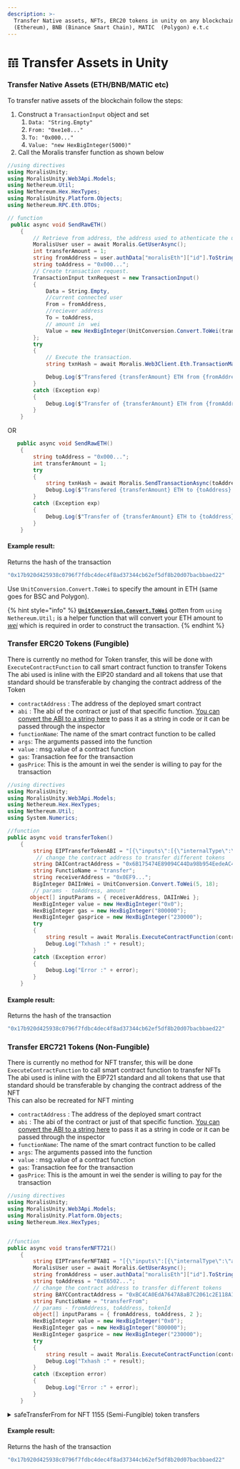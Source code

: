 ```yaml
---
description: >-
  Transfer Native assets, NFTs, ERC20 tokens in unity on any blockchain - ETH
  (Ethereum), BNB (Binance Smart Chain), MATIC  (Polygon) e.t.c
---
```


# 𝌻 Transfer Assets in Unity

### Transfer Native Assets (ETH/BNB/MATIC etc)

To transfer native assets of the blockchain follow the steps:

1. Construct a `TransactionInput` object and set
   1. `Data: "String.Empty"`
   2. `From: "0xe1e8..."`
   3. `To: "0x000..."`
   4. `Value: "new HexBigInteger(5000)"`
2. Call the Moralis transfer function as shown below

```csharp
//using directives
using MoralisUnity;
using MoralisUnity.Web3Api.Models;
using Nethereum.Util;
using Nethereum.Hex.HexTypes;
using MoralisUnity.Platform.Objects;
using Nethereum.RPC.Eth.DTOs;

// function
 public async void SendRawETH()
    {
        // Retrieve from address, the address used to athenticate the user.
        MoralisUser user = await Moralis.GetUserAsync();
        int transferAmount = 1;
        string fromAddress = user.authData["moralisEth"]["id"].ToString();
        string toAddress = "0x000...";
        // Create transaction request.
        TransactionInput txnRequest = new TransactionInput()
        {
            Data = String.Empty,
            //current connected user
            From = fromAddress,
            //reciever address
            To = toAddress,
            // amount in  wei
            Value = new HexBigInteger(UnitConversion.Convert.ToWei(transferAmount)) // convert to WEI
        };
        try
        {
            // Execute the transaction.
            string txnHash = await Moralis.Web3Client.Eth.TransactionManager.SendTransactionAsync(txnRequest);

            Debug.Log($"Transfered {transferAmount} ETH from {fromAddress} to {toAddress}.  TxnHash: {txnHash}");
        }
        catch (Exception exp)
        {
            Debug.Log($"Transfer of {transferAmount} ETH from {fromAddress} to {toAddress} failed! with error {exp}");
        }
    }
```

OR

```csharp
   public async void SendRawETH()
    {
        string toAddress = "0x000...";
        int transferAmount = 1;
        try
        {
            string txnHash = await Moralis.SendTransactionAsync(toAddress, new HexBigInteger(UnitConversion.Convert.ToWei(transferAmount)));
            Debug.Log($"Transfered {transferAmount} ETH to {toAddress}.  TxnHash: {txnHash}");
        }
        catch (Exception exp)
        {
            Debug.Log($"Transfer of {transferAmount} ETH to {toAddress} failed! with error {exp}");
        }
    }
```

#### Example result:

Returns the hash of the transaction

```csharp
"0x17b920d425938c0796f7fdbc4dec4f8ad37344cb62ef5df8b20d07bacbbaed22"
```

Use `UnitConversion.Convert.ToWei` to specify the amount in ETH (same goes for BSC and Polygon).

{% hint style="info" %}
[**`UnitConversion.Convert.ToWei`**](../tools/moralis-units.md#converting-native-asset-eth-bnb-matic-etc-to-wei) gotten from `using Nethereum.Util;` is a helper function that will convert your ETH amount to [_wei_](https://ethdocs.org/en/latest/ether.html#denominations) which is required in order to construct the transaction.
{% endhint %}

### Transfer ERC20 Tokens (Fungible)

There is currently no method for Token transfer, this will be done with `ExecuteContractFunction` to call smart contract function to transfer Tokens\
The abi used is inline with the EIP20 standard and all tokens that use that standard should be transferable by changing the contract address of the Token

* `contractAddress` : The address of the deployed smart contract
* `abi` : The abi of the contract or just of that specific function. [You can convert the ABI to a string here](https://tools.knowledgewalls.com/json-to-string) to pass it as a string in code or it can be passed through the inspector
* `functionName`: The name of the smart contract function to be called
* `args`: The arguments passed into the function
* `value` : msg.value of a contract function
* `gas`: Transaction fee for the transaction
* `gasPrice`: This is the amount in wei the sender is willing to pay for the transaction

```csharp
//using directives
using MoralisUnity;
using MoralisUnity.Web3Api.Models;
using Nethereum.Hex.HexTypes;
using Nethereum.Util;
using System.Numerics;

//function
public async void transferToken()
    {
        string EIPTransferTokenABI = "[{\"inputs\":[{\"internalType\":\"address\",\"name\":\"to\",\"type\":\"address\"},{\"internalType\":\"uint256\",\"name\":\"amount\",\"type\":\"uint256\"}],\"name\":\"transfer\",\"outputs\":[{\"internalType\":\"bool\",\"name\":\"\",\"type\":\"bool\"}],\"stateMutability\":\"nonpayable\",\"type\":\"function\"}]";
         // change the contract address to transfer different tokens
        string DAIContractAddress = "0x6B175474E89094C44Da98b954EedeAC495271d0F";
        string FunctioName = "transfer";
        string receiverAddress = "0x0EF9...";
        BigInteger DAIInWei = UnitConversion.Convert.ToWei(5, 18);
        // params - toAddress, amount
       object[] inputParams = { receiverAddress, DAIInWei };
        HexBigInteger value = new HexBigInteger("0x0");
        HexBigInteger gas = new HexBigInteger("800000");
        HexBigInteger gasprice = new HexBigInteger("230000");
        try
        {
            string result = await Moralis.ExecuteContractFunction(contractAddress: DAIContractAddress, abi: EIPTransferTokenABI, functionName: FunctioName, args: inputParams, value: value, gas: gas, gasPrice: gasprice);
            Debug.Log("Txhash :" + result);
        }
        catch (Exception error)
        {
            Debug.Log("Error :" + error);
        }
    }
```

#### Example result:

Returns the hash of the transaction

```csharp
"0x17b920d425938c0796f7fdbc4dec4f8ad37344cb62ef5df8b20d07bacbbaed22"
```

### Transfer ERC721 Tokens (Non-Fungible)

There is currently no method for NFT transfer, this will be done `ExecuteContractFunction` to call smart contract function to transfer NFTs\
The abi used is inline with the EIP721 standard and all tokens that use that standard should be transferable by changing the contract address of the NFT\
This can also be recreated for NFT minting

* `contractAddress` : The address of the deployed smart contract
* `abi` : The abi of the contract or just of that specific function. [You can convert the ABI to a string here](https://tools.knowledgewalls.com/json-to-string) to pass it as a string in code or it can be passed through the inspector
* `functionName`: The name of the smart contract function to be called
* `args`: The arguments passed into the function
* `value` : msg.value of a contract function
* `gas`: Transaction fee for the transaction
* `gasPrice`: This is the amount in wei the sender is willing to pay for the transaction

```csharp
//using directives
using MoralisUnity;
using MoralisUnity.Web3Api.Models;
using MoralisUnity.Platform.Objects;
using Nethereum.Hex.HexTypes;


//function
public async void transferNFT721()
    {
        string EIPTransferNFTABI = "[{\"inputs\":[{\"internalType\":\"address\",\"name\":\"from\",\"type\":\"address\"},{\"internalType\":\"address\",\"name\":\"to\",\"type\":\"address\"},{\"internalType\":\"uint256\",\"name\":\"tokenId\",\"type\":\"uint256\"}],\"name\":\"transferFrom\",\"outputs\":[],\"stateMutability\":\"nonpayable\",\"type\":\"function\"}]";
        MoralisUser user = await Moralis.GetUserAsync();
        string fromAddress = user.authData["moralisEth"]["id"].ToString().ToLower();
        string toAddress = "0xE6502...";
        // change the contract address to transfer different tokens
        string BAYCContractAddress = "0xBC4CA0EdA7647A8aB7C2061c2E118A18a936f13D";
        string FunctioName = "transferFrom";
        // params - fromAddress, toAddress, tokenId
        object[] inputParams = { fromAddress, toAddress, 2 };
        HexBigInteger value = new HexBigInteger("0x0");
        HexBigInteger gas = new HexBigInteger("800000");
        HexBigInteger gasprice = new HexBigInteger("230000");
        try
        {
            string result = await Moralis.ExecuteContractFunction(contractAddress: BAYCContractAddress, abi: EIPTransferNFTABI, functionName: FunctioName, args: inputParams, value: value, gas: gas, gasPrice: gasprice);
            Debug.Log("Txhash :" + result);
        }
        catch (Exception error)
        {
            Debug.Log("Error :" + error);
        }
    }
```

<details>

<summary>safeTransferFrom for NFT 1155 (Semi-Fungible) token transfers</summary>

```csharp
public async void transferNFT1155()
    {
        string EIPTransferNFTABI = "[{\"inputs\":[{\"internalType\":\"address\",\"name\":\"from\",\"type\":\"address\"},{\"internalType\":\"address\",\"name\":\"to\",\"type\":\"address\"},{\"internalType\":\"uint256\",\"name\":\"id\",\"type\":\"uint256\"},{\"internalType\":\"uint256\",\"name\":\"amount\",\"type\":\"uint256\"},{\"internalType\":\"bytes\",\"name\":\"data\",\"type\":\"bytes\"}],\"name\":\"safeTransferFrom\",\"outputs\":[],\"stateMutability\":\"nonpayable\",\"type\":\"function\"}]";
        MoralisUser user = await Moralis.GetUserAsync();
        string fromAddress = user.authData["moralisEth"]["id"].ToString().ToLower();
        string toAddress = "0xE6502...";
        // change the contract address to transfer different tokens
        string PWContractAddress = "0x5E627f2DEB8Cd6728c5386195E16a220b7bD43ac";
        string FunctioName = "transferFrom";
        // params - fromAddress, toAddress, tokenId, token amount
        object[] inputParams = { fromAddress, toAddress, 2, 100 };
        HexBigInteger value = new HexBigInteger("0x0");
        HexBigInteger gas = new HexBigInteger("800000");
        HexBigInteger gasprice = new HexBigInteger("230000");
        try
        {
            string result = await Moralis.ExecuteContractFunction(contractAddress: PWContractAddress, abi: EIPTransferNFTABI, functionName: FunctioName, args: inputParams, value: value, gas: gas, gasPrice: gasprice);
            Debug.Log("Txhash :" + result);
        }
        catch (Exception error)
        {
            Debug.Log("Error :" + error);
        }
    }
```

</details>

#### Example result:

Returns the hash of the transaction

```csharp
"0x17b920d425938c0796f7fdbc4dec4f8ad37344cb62ef5df8b20d07bacbbaed22"
```
